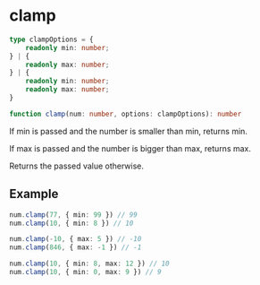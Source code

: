 # clamp

```ts
type clampOptions = {
    readonly min: number;
} | {
    readonly max: number;
} | {
    readonly min: number;
    readonly max: number;
}

function clamp(num: number, options: clampOptions): number
```

If min is passed and the number is smaller than min, returns min.

If max is passed and the number is bigger than max, returns max.

Returns the passed value otherwise.

## Example

```ts
num.clamp(77, { min: 99 }) // 99
num.clamp(10, { min: 8 }) // 10
```

```ts
num.clamp(-10, { max: 5 }) // -10
num.clamp(846, { max: -1 }) // -1
```

```ts
num.clamp(10, { min: 8, max: 12 }) // 10
num.clamp(10, { min: 0, max: 9 }) // 9
```
